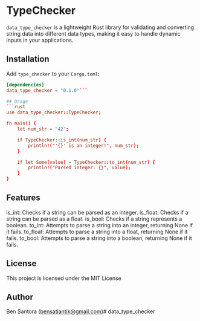 # TypeChecker

`data_type_checker` is a lightweight Rust library for validating and converting string data into different data types, making it easy to handle dynamic inputs in your applications.

## Installation

Add `type_checker` to your `Cargo.toml`:

```toml
[dependencies]
data_type_checker = "0.1.0"```

## Usage
```rust
use data_type_checker::TypeChecker;

fn main() {
    let num_str = "42";

    if TypeChecker::is_int(num_str) {
        println!("'{}' is an integer!", num_str);
    }

    if let Some(value) = TypeChecker::to_int(num_str) {
        println!("Parsed integer: {}", value);
    }
}
```
## Features
is_int: Checks if a string can be parsed as an integer.
is_float: Checks if a string can be parsed as a float.
is_bool: Checks if a string represents a boolean.
to_int: Attempts to parse a string into an integer, returning None if it fails.
to_float: Attempts to parse a string into a float, returning None if it fails.
to_bool: Attempts to parse a string into a boolean, returning None if it fails.

## License
This project is licensed under the MIT License

## Author
Ben Santora (<bensatlantik@gmail.com>)# data_type_checker
